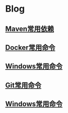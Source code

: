 # Blog

## [Maven常用依赖](/Maven依赖.md)

## [Docker常用命令](/Docker常用命令.md)

## [Windows常用命令](/Windows常用命令.md)

## [Git常用命令](/Git常用命令.md)

## [Windows常用命令](/Windows常用命令.md)